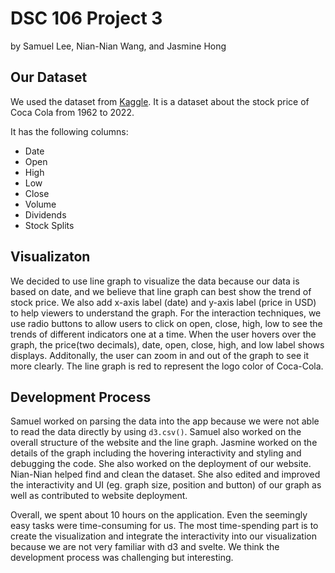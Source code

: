 # DSC 106 Project 3

by Samuel Lee, Nian-Nian Wang, and Jasmine Hong

## Our Dataset

We used the dataset from [Kaggle](https://www.kaggle.com/datasets/kalilurrahman/coca-cola-stock-live-and-updated?select=Coca-Cola_stock). It is a dataset about the stock price of Coca Cola from 1962 to 2022.

It has the following columns:

- Date
- Open
- High
- Low
- Close
- Volume
- Dividends
- Stock Splits

## Visualizaton

We decided to use line graph to visualize the data because our data is based on date, and we believe that line graph can best show the trend of stock price. We also add x-axis label (date) and y-axis label (price in USD) to help viewers to understand the graph. For the interaction techniques, we use radio buttons to allow users to click on open, close, high, low to see the trends of different indicators one at a time. When the user hovers over the graph, the price(two decimals), date,  open, close, high, and low label shows displays. Additonally, the user can zoom in and out of the graph to see it more clearly. The line graph is red to represent the logo color of Coca-Cola.

## Development Process

Samuel worked on parsing the data into the app because we were not able to read the data directly by using `d3.csv()`. Samuel also worked on the overall structure of the website and the line graph. Jasmine worked on the details of the graph including the hovering interactivity and styling and debugging the code. She also worked on the deployment of our website. Nian-Nian helped find and clean the dataset. She also edited and improved the interactivity and UI (eg. graph size, position and button) of our graph as well as contributed to website deployment.

Overall, we spent about 10 hours on the application. Even the seemingly easy tasks were time-consuming for us. The most time-spending part is to create the visualization and integrate the interactivity into our visualization because we are not very familiar with d3 and svelte. We think the development process was challenging but interesting.
